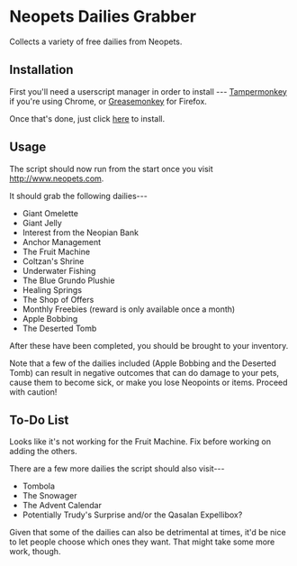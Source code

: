 # Neopets Dailies Grabber
Collects a variety of free dailies from Neopets. 

## Installation
First you'll need a userscript manager in order to install --- [Tampermonkey](https://chrome.google.com/webstore/detail/tampermonkey/dhdgffkkebhmkfjojejmpbldmpobfkfo?hl=en) if you're using Chrome, or [Greasemonkey](https://addons.mozilla.org/en-US/firefox/addon/greasemonkey/) for Firefox.

Once that's done, just click [here](https://github.com/vokrum/neopets-dailiesGrabber/raw/master/neopets-dailies-grabber.user.js) to install.

## Usage

The script should now run from the start once you visit http://www.neopets.com.

It should grab the following dailies---
* Giant Omelette
* Giant Jelly
* Interest from the Neopian Bank
* Anchor Management
* The Fruit Machine
* Coltzan's Shrine
* Underwater Fishing
* The Blue Grundo Plushie
* Healing Springs
* The Shop of Offers
* Monthly Freebies (reward is only available once a month)
* Apple Bobbing
* The Deserted Tomb

After these have been completed, you should be brought to your inventory.

Note that a few of the dailies included (Apple Bobbing and the Deserted Tomb) can result in negative outcomes that can do damage to your pets, cause them to become sick, or make you lose Neopoints or items. Proceed with caution!

## To-Do List

Looks like it's not working for the Fruit Machine. Fix before working on adding the others.

There are a few more dailies the script should also visit---
* Tombola
* The Snowager
* The Advent Calendar
* Potentially Trudy's Surprise and/or the Qasalan Expellibox?

Given that some of the dailies can also be detrimental at times, it'd be nice to let people choose which ones they want. That might take some more work, though.
